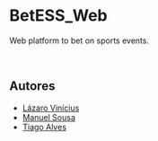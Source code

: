 # BetESS_Web
Web platform to bet on sports events.

</br>

<h2>Autores</h2>
<ul>
  <li><a href="https://github.com/lazavini">Lázaro Vinícius</a></li>
  <li><a href="https://github.com/MGCSousa">Manuel Sousa</a></li>
  <li><a href="https://github.com/tdaa">Tiago Alves</a></li>
</ul>
